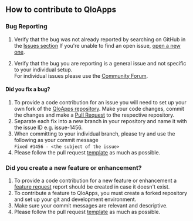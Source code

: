 ## How to contribute to QloApps


### **Bug Reporting**

1. Verify that the bug was not already reported by searching on GitHub in the [Issues section](https://github.com/webkul/hotelcommerce/issues)
If you're unable to find an open issue, [open a new one](https://github.com/webkul/hotelcommerce/issues/new?assignees=&labels=&template=Bug_report.md).

2. Verify that the bug you are reporting is a general issue and not specific to your individual setup.  
For individual issues please use the [Community Forum](https://forums.qloapps.com/).

#### **Did you fix a bug?**

1. To provide a code contribution for an issue you will need to set up your own fork of the [QloApps repository](https://github.com/webkul/hotelcommerce).
Make your code changes, commit the changes and make a [Pull Request](https://help.github.com/articles/about-pull-requests/) to the respective repository.
2. Separate each fix into a new branch in your repository and name it with the issue ID e.g. issue-1456.
3. When committing to your individual branch, please try and use the following as your commit message  
```Fixed #1456 - <the subject of the issue>```  
4. Please follow the pull request [template](https://github.com/webkul/hotelcommerce/blob/master/.github/PULL_REQUEST_TEMPLATE.md) as much as possible.

### **Did you create a new feature or enhancement?**
1. To provide a code contribution for a new feature or enhancement a [feature request](https://github.com/webkul/hotelcommerce/issues/new?assignees=&labels=&template=2_Feature_request.md) report should be created in case it doesn't exist.
2. To contribute a feature to QloApps, you must create a forked repository and set up your git and development environment.
3. Make sure your commit messages are relevant and descriptive.
4. Please follow the pull request [template](https://github.com/webkul/hotelcommerce/blob/master/.github/PULL_REQUEST_TEMPLATE.md) as much as possible.
